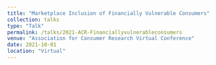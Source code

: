 ```yaml
---
title: "Marketplace Inclusion of Financially Vulnerable Consumers"
collection: talks
type: "Talk"
permalink: /talks/2021-ACR-Financiallyvulnerableconsumers
venue: "Association for Consumer Research Virtual Conference"
date: 2021-10-01
location: "Virtual"
---
```



